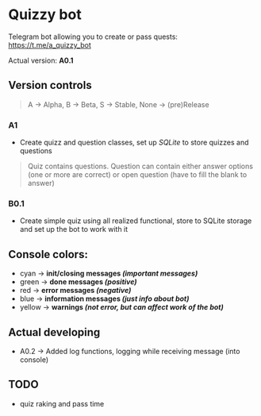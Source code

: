 # Quizzy bot
Telegram bot allowing you to create or pass quests:
https://t.me/a_quizzy_bot

Actual version: **A0.1**

## Version controls
> A -> Alpha, B -> Beta, S -> Stable, None -> (pre)Release
### A1
* Create quizz and question classes, set up _SQLite_ to store quizzes and questions
> Quiz contains questions. Question can contain either answer options (one or more are correct) or open question (have to fill the blank to answer)
### B0.1
* Create simple quiz using all realized functional, store to SQLite storage and set up the bot to work with it

## Console colors:
* cyan -> **init/closing messages _(important messages)_**
* green -> **done messages _(positive)_**
* red -> **error messages _(negative)_**
* blue -> **information messages _(just info about bot)_**
* yellow -> **warnings _(not error, but can affect work of the bot)_**

## Actual developing
* A0.2 -> Added log functions, logging while receiving message (into console)


## TODO
* quiz raking and pass time